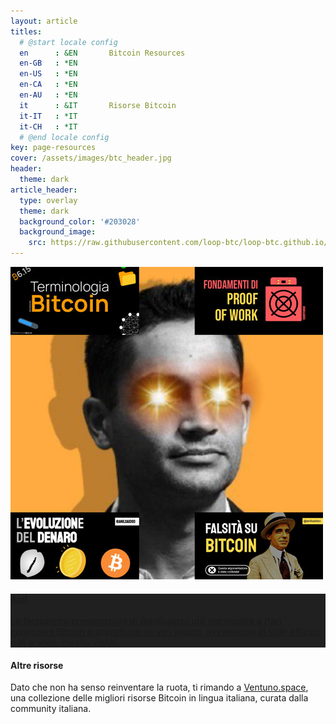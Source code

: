 ```yaml
---
layout: article
titles:
  # @start locale config
  en      : &EN       Bitcoin Resources
  en-GB   : *EN
  en-US   : *EN
  en-CA   : *EN
  en-AU   : *EN
  it      : &IT       Risorse Bitcoin
  it-IT   : *IT
  it-CH   : *IT
  # @end locale config
key: page-resources
cover: /assets/images/btc_header.jpg
header:
  theme: dark
article_header:
  type: overlay
  theme: dark
  background_color: '#203028'
  background_image:
    src: https://raw.githubusercontent.com/loop-btc/loop-btc.github.io/master/assets/images/btc_header.jpg
---
```




<!--more-->

<style>
  .card__content {
    background-color: #202020;
  }
</style>

<div class="grid">
  <div class="cell cell--auto p-2">
    <a href="/anil.html">
      <div class="card">
        <div class="card__image">
          <img class="image" src="https://raw.githubusercontent.com/loop-btc/loop-btc.github.io/master/assets/images/card-anil.jpg"/>
        </div>
        <div class="card__content">
          <div class="card__header">
            <h4>Anil</h4>
          </div>
          <p>Le fantastiche presentazioni di @anilsaidso utili per iniziare a (far) conoscere Bitcoin o approfondirne vari aspetti, avvalendosi di slide efficaci e di grande impatto visivo.</p>
        </div>
      </div>
    </a>
  </div>
  <div class="cell cell--3 p-2;">
      <h4>Altre risorse</h4>
      <p>Dato che non ha senso reinventare la ruota, ti rimando a <a href="https://ventuno.space">Ventuno.space</a>, una collezione delle migliori risorse Bitcoin in lingua italiana, curata dalla community italiana.</p>
  </div>
</div>
